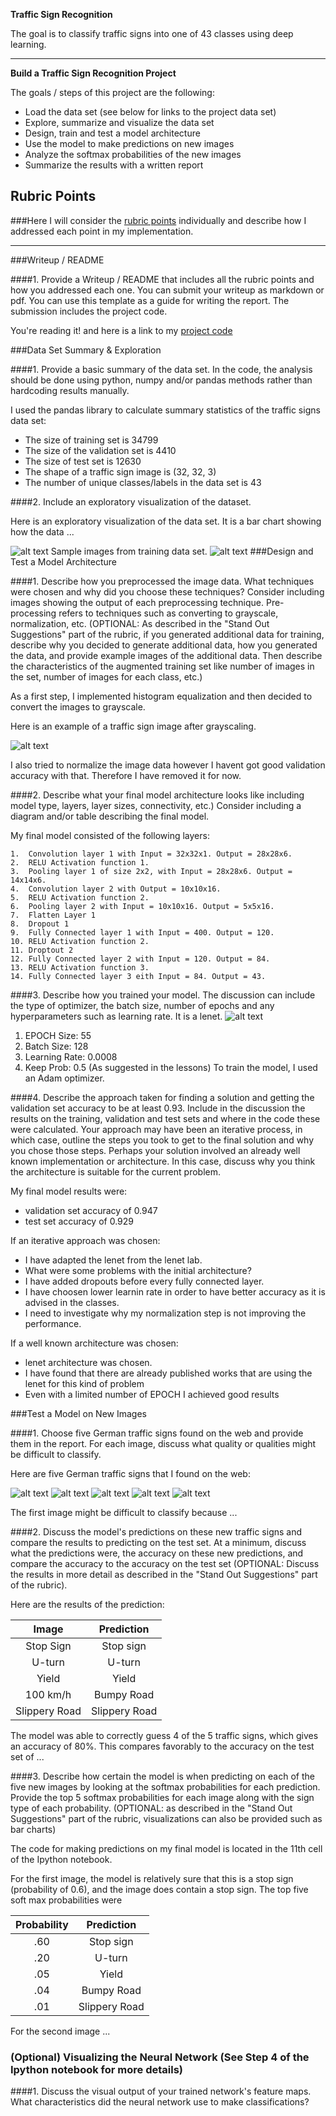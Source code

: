 **Traffic Sign Recognition** 



The goal is to classify traffic signs into one of 43 classes using deep learning.

---

**Build a Traffic Sign Recognition Project**

The goals / steps of this project are the following:
* Load the data set (see below for links to the project data set)
* Explore, summarize and visualize the data set
* Design, train and test a model architecture
* Use the model to make predictions on new images
* Analyze the softmax probabilities of the new images
* Summarize the results with a written report


[//]: # (Image References)

[image1]: ./examples/HistogramOfTheDataSet.png "Visualization"
[image2]: ./examples/GrayScaleImages.png "Grayscaling"
[image3]: ./examples/random_noise.jpg "Random Noise"
[image4]: ./examples/randomTrafficSign01.png "Traffic Sign 1"
[image5]: ./examples/randomTrafficSign02.png "Traffic Sign 2"
[image6]: ./examples/randomTrafficSign03.png "Traffic Sign 3"
[image7]: ./examples/randomTrafficSign04.png "Traffic Sign 4"
[image8]: ./examples/randomTrafficSign4InOne.png "Traffic Sign 5"
[image9]: ./examples/lenet.png "Traffic Sign 5"

## Rubric Points
###Here I will consider the [rubric points](https://review.udacity.com/#!/rubrics/481/view) individually and describe how I addressed each point in my implementation.  

---
###Writeup / README

####1. Provide a Writeup / README that includes all the rubric points and how you addressed each one. You can submit your writeup as markdown or pdf. You can use this template as a guide for writing the report. The submission includes the project code.


You're reading it! and here is a link to my [project code](https://github.com/udacity/CarND-Traffic-Sign-Classifier-Project/blob/master/Traffic_Sign_Classifier.ipynb)

###Data Set Summary & Exploration

####1. Provide a basic summary of the data set. In the code, the analysis should be done using python, numpy and/or pandas methods rather than hardcoding results manually.

I used the pandas library to calculate summary statistics of the traffic
signs data set:

* The size of training set is 34799
* The size of the validation set is 4410
* The size of test set is 12630
* The shape of a traffic sign image is (32, 32, 3)
* The number of unique classes/labels in the data set is 43

####2. Include an exploratory visualization of the dataset.

Here is an exploratory visualization of the data set. It is a bar chart showing how the data ...

![alt text][image1]
Sample images from training data set.
![alt text][image8]
###Design and Test a Model Architecture

####1. Describe how you preprocessed the image data. What techniques were chosen and why did you choose these techniques? Consider including images showing the output of each preprocessing technique. Pre-processing refers to techniques such as converting to grayscale, normalization, etc. (OPTIONAL: As described in the "Stand Out Suggestions" part of the rubric, if you generated additional data for training, describe why you decided to generate additional data, how you generated the data, and provide example images of the additional data. Then describe the characteristics of the augmented training set like number of images in the set, number of images for each class, etc.)

As a first step, I implemented histogram equalization and then decided to convert the images to grayscale.

Here is an example of a traffic sign image after grayscaling.

![alt text][image2]

 I also tried to normalize the image data  however I havent got good validation accuracy with that. Therefore I have removed it for now.



####2. Describe what your final model architecture looks like including model type, layers, layer sizes, connectivity, etc.) Consider including a diagram and/or table describing the final model.

My final model consisted of the following layers:

 

    1.  Convolution layer 1 with Input = 32x32x1. Output = 28x28x6.
    2.  RELU Activation function 1.
    3.  Pooling layer 1 of size 2x2, with Input = 28x28x6. Output = 14x14x6.
    4.  Convolution layer 2 with Output = 10x10x16.
    5.  RELU Activation function 2.
    6.  Pooling layer 2 with Input = 10x10x16. Output = 5x5x16.
    7.  Flatten Layer 1
    8.  Dropout 1
    9.  Fully Connected layer 1 with Input = 400. Output = 120.
    10. RELU Activation function 2.
    11. Droptout 2
    12. Fully Connected layer 2 with Input = 120. Output = 84.
    13. RELU Activation function 3.
    14. Fully Connected layer 3 eith Input = 84. Output = 43.
####3. Describe how you trained your model. The discussion can include the type of optimizer, the batch size, number of epochs and any hyperparameters such as learning rate. It is a lenet. 
![alt text][image9]
1. EPOCH Size: 55
2. Batch Size: 128
3. Learning Rate: 0.0008
4. Keep Prob: 0.5 (As suggested in the lessons)
To train the model, I used an Adam optimizer. 

####4. Describe the approach taken for finding a solution and getting the validation set accuracy to be at least 0.93. Include in the discussion the results on the training, validation and test sets and where in the code these were calculated. Your approach may have been an iterative process, in which case, outline the steps you took to get to the final solution and why you chose those steps. Perhaps your solution involved an already well known implementation or architecture. In this case, discuss why you think the architecture is suitable for the current problem.

My final model results were:
* validation set accuracy of 0.947 
* test set accuracy of 0.929

If an iterative approach was chosen:
* I have adapted the lenet from the lenet lab.
* What were some problems with the initial architecture?
* I have added dropouts before every fully connected layer.
* I have choosen lower learnin rate in order to have better accuracy as it is advised in the classes.
* I need to investigate why my normalization step is not improving the performance.

If a well known architecture was chosen:
* lenet architecture was chosen.
* I have found that there are already published works that are using the lenet for this kind of problem
* Even with a limited number of EPOCH I achieved good results
 

###Test a Model on New Images

####1. Choose five German traffic signs found on the web and provide them in the report. For each image, discuss what quality or qualities might be difficult to classify.

Here are five German traffic signs that I found on the web:

![alt text][image4] ![alt text][image5] ![alt text][image6] 
![alt text][image7] ![alt text][image8]

The first image might be difficult to classify because ...

####2. Discuss the model's predictions on these new traffic signs and compare the results to predicting on the test set. At a minimum, discuss what the predictions were, the accuracy on these new predictions, and compare the accuracy to the accuracy on the test set (OPTIONAL: Discuss the results in more detail as described in the "Stand Out Suggestions" part of the rubric).

Here are the results of the prediction:

| Image			        |     Prediction	        					| 
|:---------------------:|:---------------------------------------------:| 
| Stop Sign      		| Stop sign   									| 
| U-turn     			| U-turn 										|
| Yield					| Yield											|
| 100 km/h	      		| Bumpy Road					 				|
| Slippery Road			| Slippery Road      							|


The model was able to correctly guess 4 of the 5 traffic signs, which gives an accuracy of 80%. This compares favorably to the accuracy on the test set of ...

####3. Describe how certain the model is when predicting on each of the five new images by looking at the softmax probabilities for each prediction. Provide the top 5 softmax probabilities for each image along with the sign type of each probability. (OPTIONAL: as described in the "Stand Out Suggestions" part of the rubric, visualizations can also be provided such as bar charts)

The code for making predictions on my final model is located in the 11th cell of the Ipython notebook.

For the first image, the model is relatively sure that this is a stop sign (probability of 0.6), and the image does contain a stop sign. The top five soft max probabilities were

| Probability         	|     Prediction	        					| 
|:---------------------:|:---------------------------------------------:| 
| .60         			| Stop sign   									| 
| .20     				| U-turn 										|
| .05					| Yield											|
| .04	      			| Bumpy Road					 				|
| .01				    | Slippery Road      							|


For the second image ... 

### (Optional) Visualizing the Neural Network (See Step 4 of the Ipython notebook for more details)
####1. Discuss the visual output of your trained network's feature maps. What characteristics did the neural network use to make classifications?


